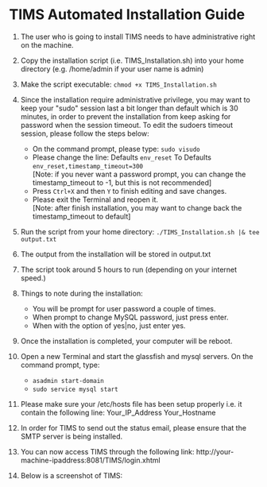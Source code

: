 # TIMS Automated Installation Guide

1.	The user who is going to install TIMS needs to have administrative right on the machine.

2.	Copy the installation script (i.e. TIMS_Installation.sh) into your home directory (e.g. /home/admin if your user name is admin)

3.	Make the script executable: `chmod +x TIMS_Installation.sh`

4.	Since the installation require administrative privilege, you may want to keep your "sudo" session last a bit longer than default which is 30 minutes, in order to prevent the installation from keep asking for password when the session timeout. To edit the sudoers timeout session, please follow the steps below:
	- On the command prompt, please type: `sudo visudo`
	- Please change the line:
		Defaults `env_reset` To Defaults `env_reset,timestamp_timeout=300`<br/>[Note: if you never want a password prompt, you can change the timestamp_timeout to -1, but this is not recommended]
	- Press `Ctrl+X` and then `Y` to finish editing and save changes. 
	- Please exit the Terminal and reopen it.<br/>[Note: after finish installation, you may want to change back the timestamp_timeout to default]

5.	Run the script from your home directory: `./TIMS_Installation.sh |& tee output.txt`

6.	The output from the installation will be stored in output.txt

7.	The script took around 5 hours to run (depending on your internet speed.)

8.	Things to note during the installation:
	- You will be prompt for user password a couple of times.
	- When prompt to change MySQL password, just press enter.
	- When with the option of yes|no, just enter yes.

9.	Once the installation is completed, your computer will be reboot.

10.	Open a new Terminal and start the glassfish and mysql servers. On the command prompt, type:
	- `asadmin start-domain`
	- `sudo service mysql start`

11.	Please make sure your /etc/hosts file has been setup properly i.e. it contain the following line:
Your_IP_Address	Your_Hostname

12.	In order for TIMS to send out the status email, please ensure that the SMTP server is being installed.

13.	You can now access TIMS through the following link:
http://your-machine-ipaddress:8081/TIMS/login.xhtml

14.	Below is a screenshot of TIMS:
